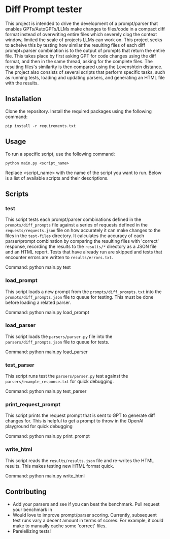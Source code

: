 
# Diff Prompt tester
This project is intended to drive the development of a prompt/parser that enables GPTs/AutoGPTs/LLMs make changes to files/code in a compact diff format instead of overwriting entire files which severely clog the context window, limited the scale of projects LLMs can work on. This project seeks to acheive this by testing how similar the resulting files of each diff prompt+parser combination is to the output of prompts that return the entire file. This takes place by first asking GPT for code changes using the diff format, and then in the same thread, asking for the complete files. The resulting files's similarity is then compared using the Levenshtein distance. The project also consists of several scripts that perform specific tasks, such as running tests, loading and updating parsers, and generating an HTML file with the results.

## Installation
Clone the repository.
Install the required packages using the following command:
```
pip install -r requirements.txt
```

## Usage
To run a specific script, use the following command:
```
python main.py <script_name>
```
Replace <script_name> with the name of the script you want to run. Below is a list of available scripts and their descriptions.

## Scripts

### test
This script tests each prompt/parser combinations defined in the `prompts/diff_prompts` file against a series of requests defined in the `requests/requests.json` file on how accurately it can make changes to the files in the `test-files` directory. It calculates the accuracy of each parser/prompt combination by comparing the resulting files with 'correct' response, recording the results to the `results/*` directory as a JSON file and an HTML report. Tests that have already run are skipped and tests that encounter errors are written to `results/errors.txt`.

Command: python main.py test

### load_prompt
This script loads a new prompt from the `prompts/diff_prompts.txt` into the `prompts/diff_prompts.json` file to queue for testing. This must be done before loading a related parser.

Command: python main.py load_prompt

### load_parser
This script loads the `parsers/parser.py` file into the `parsers/diff_prompts.json` file to queue for tests.

Command: python main.py load_parser

### test_parser
This script runs test the `parsers/parser.py` test against the `parsers/example_response.txt` for quick debugging.

Command: python main.py test_parser

### print_request_prompt
This script prints the request prompt that is sent to GPT to generate diff changes for. This is helpful to get a prompt to throw in the OpenAI playground for quick debugging

Command: python main.py print_prompt

### write_html
This script reads the `results/results.json` file and re-writes the HTML results. This makes testing new HTML format quick.

Command: python main.py write_html


## Contributing
- Add your parsers and see if you can beat the benchmark. Pull request your benchmark in
- Would love to improve prompt/parser scoring. Currently, subsequent test runs vary a decent amount in terms of scores. For example, it could make to manually cache some 'correct' files.
- Parelellizing tests!